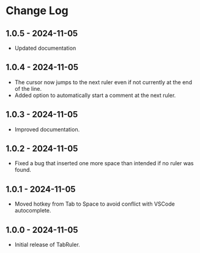 # Change Log

## 1.0.5 - 2024-11-05
- Updated documentation

## 1.0.4 - 2024-11-05
- The cursor now jumps to the next ruler even if not currently at the end of the line.
- Added option to automatically start a comment at the next ruler.

## 1.0.3 - 2024-11-05
- Improved documentation.

## 1.0.2 - 2024-11-05
- Fixed a bug that inserted one more space than intended if no ruler was found.

## 1.0.1 - 2024-11-05
- Moved hotkey from Tab to Space to avoid conflict with VSCode autocomplete.

## 1.0.0 - 2024-11-05
- Initial release of TabRuler.